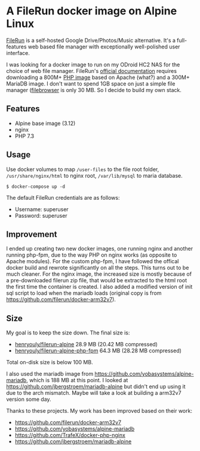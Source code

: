 # A FileRun docker image on Alpine Linux

[FileRun](https://github.com/filerun) is a self-hosted Google Drive/Photos/Music alternative. It's a full-features web based file manager with exceptionally well-polished user interface.

I was looking for a docker image to run on my ODroid HC2 NAS for the choice of web file manager. FileRun's [official documentation](https://docs.filerun.com/docker-arm) requires downloading a 800M+ [PHP image](https://hub.docker.com/r/afian/filerun) based on Apache (what?) and a 300M+ MariaDB image. I don't want to spend 1GB space on just a simple file manager ([filebrowser](https://hub.docker.com/r/filebrowser/filebrowser) is only 30 MB. So I decide to build my own stack.

Features
-----
* Alpine base image (3.12)
* nginx
* PHP 7.3

Usage
----

Use docker volumes to map `/user-files` to the file root folder, `/usr/share/nginx/html` to nginx root, `/var/lib/mysql` to maria database.

```
$ docker-compose up -d
```

The default FileRun credentials are as follows:

* Username: superuser
* Password: superuser

Improvement
----
I ended up creating two new docker images, one running nginx and another running php-fpm, due to the way PHP on nginx works (as opposite to Apache modules). For the custom php-fpm, I have followed the offical docker build and rewrote significantly on all the steps. This turns out to be much cleaner. For the nginx image, the increased size is mostly because of a pre-downloaded filerun zip file, that would be extracted to the html root the first time the container is created. I also added a modified version of init sql script to load when the mariadb loads (original copy is from https://github.com/filerun/docker-arm32v7).

Size
----
My goal is to keep the size down. The final size is:
* [henryouly/filerun-alpine](https://hub.docker.com/r/henryouly/filerun-alpine) 28.9 MB (20.42 MB compressed)
* [henryouly/filerun-alpine-php-fpm](https://hub.docker.com/r/henryouly/filerun-alpine-php-fpm) 64.3 MB (28.28 MB compressed)

Total on-disk size is below 100 MB.

I also used the mariadb image from https://github.com/yobasystems/alpine-mariadb, which is 188 MB at this point. I looked at https://github.com/jbergstroem/mariadb-alpine but didn't end up using it due to the arch mismatch. Maybe will take a look at building a arm32v7 version some day.

Thanks to these projects. My work has been improved based on their work:
* https://github.com/filerun/docker-arm32v7
* https://github.com/yobasystems/alpine-mariadb
* https://github.com/TrafeX/docker-php-nginx
* https://github.com/jbergstroem/mariadb-alpine

